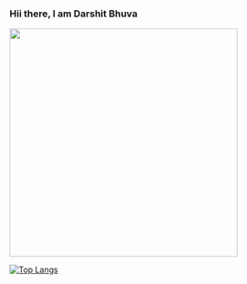### Hii there, I am Darshit Bhuva
<img src="https://github-readme-stats.vercel.app/api?username=DarshitBhuva&show_icons=true&theme=dracula" width="400">

[![Top Langs](https://github-readme-stats.vercel.app/api/top-langs/?username=DarshitBhuva&layout=compact)](https://github.com/anuraghazra/github-readme-stats)
